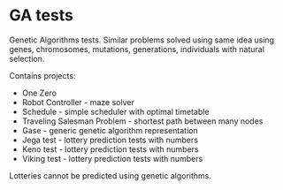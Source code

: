 # GA tests

Genetic Algorithms tests. Similar problems solved using same idea using genes, chromosomes, mutations, generations, individuals with natural selection.

Contains projects:

- One Zero
- Robot Controller - maze solver
- Schedule - simple scheduler with optimal timetable
- Traveling Salesman Problem - shortest path between many nodes
- Gase - generic genetic algorithm representation
- Jega test - lottery prediction tests with numbers
- Keno test - lottery prediction tests with numbers
- Viking test - lottery prediction tests with numbers

Lotteries cannot be predicted using genetic algorithms.
